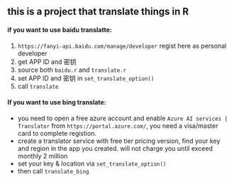 


## this is a project that translate things in R

#### if you want to use baidu translatte:

1. `https://fanyi-api.baidu.com/manage/developer` regist here as personal developer
2. get APP ID and 密钥 
3. source both `baidu.r` and `translate.r`
4. set  APP ID and 密钥  in `set_translate_option()`
5. call `translate`

#### If you want to use bing translate:

+ you need to open a free azure account and enable `Azure AI services | Translator` from `https://portal.azure.com/`, you need a visa/master card to complete registion.
+ create a translator service with free tier pricing version, find your key and region in the app you created. will not charge you until exceed monthly 2 million
+ set your key & location via `set_translate_option()`
+ then call `translate_bing`